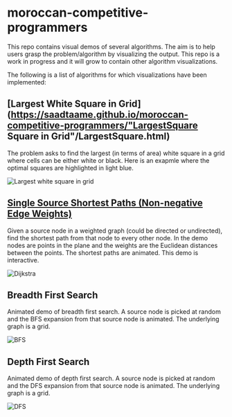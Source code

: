 # moroccan-competitive-programmers
This repo contains visual demos of several algorithms. The aim is to help users grasp the problem/algorithm by visualizing the output. This repo is a work in progress and it will grow to contain other algorithm visualizations.

The following is a list of algorithms for which visualizations have been implemented:

## [Largest White Square in Grid](https://saadtaame.github.io/moroccan-competitive-programmers/"LargestSquare Square in Grid"/LargestSquare.html)

The problem asks to find the largest (in terms of area) white square in a grid where cells can be either white or black. Here is an exapmle where the optimal squares are highlighted in light blue.

![Largest white square in grid](./Images/LargestSquare.png "Largest white square in grid")

## [Single Source Shortest Paths (Non-negative Edge Weights)](https://saadtaame.github.io/moroccan-competitive-programmers/Dijkstra/Dijkstra.html)

Given a source node in a weighted graph (could be directed or undirected), find the shortest path from that node to every other node. In the demo nodes are points in the plane and the weights are the Euclidean distances between the points. The shortest paths are animated. This demo is interactive.

![Dijkstra](./Images/Dijkstra.png "Dijkstra")

## Breadth First Search

Animated demo of breadth first search. A source node is  picked at random and the BFS expansion from that source node is animated. The underlying graph is a grid.

![BFS](./Images/BFS.png "BFS")

## Depth First Search

Animated demo of depth first search. A source node is  picked at random and the DFS expansion from that source node is animated. The underlying graph is a grid.

![DFS](./Images/DFS.png "DFS")


